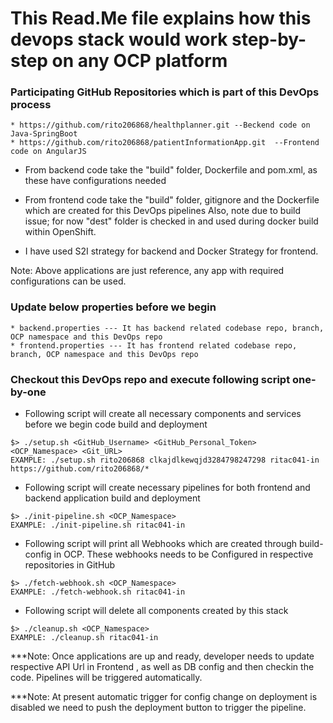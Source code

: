 # This Read.Me file explains how this devops stack would work step-by-step on any OCP platform

### Participating GitHub Repositories which is part of this DevOps process

```
* https://github.com/rito206868/healthplanner.git --Beckend code on Java-SpringBoot
* https://github.com/rito206868/patientInformationApp.git  --Frontend code on AngularJS
```

* From backend code take the "build" folder, Dockerfile and pom.xml, as these have configurations needed
* From frontend code take the "build" folder, gitignore and the Dockerfile which are created for this DevOps pipelines
  Also, note due to build issue; for now "dest" folder is checked in and used during docker build within OpenShift.
  
* I have used S2I strategy for backend and Docker Strategy for frontend.

Note: Above applications are just reference, any app with required configurations can be used.

### Update below properties before we begin

```
* backend.properties --- It has backend related codebase repo, branch, OCP namespace and this DevOps repo
* frontend.properties --- It has frontend related codebase repo, branch, OCP namespace and this DevOps repo
```

### Checkout this DevOps repo and execute following script one-by-one

* Following script will create all necessary components and services before we begin code build and deployment
```
$> ./setup.sh <GitHub_Username> <GitHub_Personal_Token> <OCP_Namespace> <Git_URL>
EXAMPLE: ./setup.sh rito206868 clkajdlkewqjd3284798247298 ritac041-in https://github.com/rito206868/*
```

* Following script will create necessary pipelines for both frontend and backend application build and deployment
```
$> ./init-pipeline.sh <OCP_Namespace>
EXAMPLE: ./init-pipeline.sh ritac041-in
```

* Following script will print all Webhooks which are created through build-config in OCP. These webhooks needs to be 
Configured in respective repositories in GitHub
```
$> ./fetch-webhook.sh <OCP_Namespace>
EXAMPLE: ./fetch-webhook.sh ritac041-in
```

* Following script will delete all components created by this stack
```
$> ./cleanup.sh <OCP_Namespace>
EXAMPLE: ./cleanup.sh ritac041-in
```

***Note: Once applications are up and ready, developer needs to update respective API Url in Frontend , as well as DB config and then
checkin the code. Pipelines will be triggered automatically.

***Note: At present automatic trigger for config change on deployment is disabled we need to push the deployment button to trigger
the pipeline.


